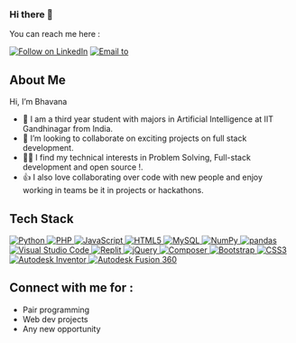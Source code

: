 ### Hi there 👋

You can reach me here :
<p align="left">
  <a href="https://www.linkedin.com/in/bhavana-r-212815289/"><img title="Follow on LinkedIn" src="https://img.shields.io/badge/LinkedIn-0077B5?style=for-the-badge&logo=linkedin&logoColor=white"/></a>
  <a href="mailto:bhavanaravi006@gmail.com"><img title="Email to" src="https://img.shields.io/badge/Gmail-D14836?style=for-the-badge&logo=gmail&logoColor=white"/></a>
   
## About Me 
Hi, I’m Bhavana
- 🔭 I am a third year student with majors in Artificial Intelligence at IIT Gandhinagar from India.
- 💞 I’m looking to collaborate on exciting projects on full stack development.
- 👩‍💻 I find my technical interests in Problem Solving, Full-stack development and open source !. 
- 👍 I also love collaborating over code with new people and enjoy working in teams be it in projects or hackathons. 

## Tech Stack

<p align="left">
 <a href="#">
<img alt="Python" src="https://img.shields.io/badge/python%20-%2314354C.svg?&style=for-the-badge&logo=python&logoColor=white"/>
<img alt="PHP" src="https://img.shields.io/badge/php%20-%23777BB4.svg?&style=for-the-badge&logo=php&logoColor=white"/>
<img alt="JavaScript" src="https://img.shields.io/badge/javascript%20-%23323330.svg?&style=for-the-badge&logo=javascript&logoColor=%23F7DF1E"/>
<img alt="HTML5" src="https://img.shields.io/badge/html5%20-%23E34F26.svg?&style=for-the-badge&logo=html5&logoColor=white"/>
<img alt='MySQL' src="https://img.shields.io/badge/SQL-MySQL?style=for-the-badge&logo=mysql&color=F29111"/>
<img alt="NumPy" src="https://img.shields.io/badge/numpy%20-%23013243.svg?&style=for-the-badge&logo=numpy&logoColor=white"/>
<img alt="pandas" src="https://img.shields.io/badge/pandas%20-%23150458.svg?&style=for-the-badge&logo=pandas&logoColor=white"/>
<img alt="Visual Studio Code" src="https://img.shields.io/badge/VSCode%20-%23007ACC.svg?&style=for-the-badge&logo=visual-studio-code&logoColor=white"/>
<img alt="Replit" src="https://img.shields.io/badge/Replit%20-%230D101E.svg?&style=for-the-badge&logo=replit&logoColor=white"/>
<img alt="jQuery" src="https://img.shields.io/badge/jquery%20-%230769AD.svg?&style=for-the-badge&logo=jquery&logoColor=white"/>
<img alt="Composer" src="https://img.shields.io/badge/Composer%20-%23885633.svg?&style=for-the-badge&logo=composer&logoColor=white"/>
<img alt="Bootstrap" src="https://img.shields.io/badge/bootstrap%20-%23563D7C.svg?&style=for-the-badge&logo=bootstrap&logoColor=white"/>
<img alt="CSS3" src="https://img.shields.io/badge/css3%20-%231572B6.svg?&style=for-the-badge&logo=css3&logoColor=white"/>
<img alt="Autodesk Inventor" src="https://img.shields.io/badge/Autodesk%20Inventor%20-%23E37933.svg?&style=for-the-badge&logo=autodesk&logoColor=white"/>
<img alt="Autodesk Fusion 360" src="https://img.shields.io/badge/Autodesk%20Fusion%20360%20-%23FF6600.svg?&style=for-the-badge&logo=autodesk&logoColor=white"/>


 </a>
</p>

## Connect with me for :
  - Pair programming
  - Web dev projects
  - Any new opportunity
